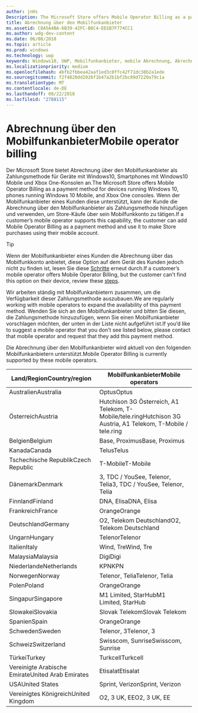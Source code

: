 ```yaml
---
author: jnHs
Description: The Microsoft Store offers Mobile Operator Billing as a payment method for mobile operators who support this capability.
title: Abrechnung über den Mobilfunkanbieter
ms.assetid: C8A5A4BA-6B39-42FC-B8C4-ED1B7F774CC1
ms.author: wdg-dev-content
ms.date: 06/08/2018
ms.topic: article
ms.prod: windows
ms.technology: uwp
keywords: Windows10, UWP, Mobilfunkanbieter, mobile Abrechnung, Abrechnung über den Mobilfunkanbieter
ms.localizationpriority: medium
ms.openlocfilehash: 4bfb2fbbea42aaf1ed3c0ffc42f71dc38b2a1ede
ms.sourcegitcommit: f2f4820dd2026f1b47a2b1bf2bc89d7220a79c1a
ms.translationtype: MT
ms.contentlocale: de-DE
ms.lasthandoff: 08/22/2018
ms.locfileid: "2788115"
---
```

# <a name="mobile-operator-billing"></a><span data-ttu-id="9f525-103">Abrechnung über den Mobilfunkanbieter</span><span class="sxs-lookup"><span data-stu-id="9f525-103">Mobile operator billing</span></span>


<span data-ttu-id="9f525-104">Der Microsoft Store bietet Abrechnung über den Mobilfunkanbieter als Zahlungsmethode für Geräte mit Windows10, Smartphones mit Windows10 Mobile und Xbox One-Konsolen an.</span><span class="sxs-lookup"><span data-stu-id="9f525-104">The Microsoft Store offers Mobile Operator Billing as a payment method for devices running Windows 10, phones running Windows 10 Mobile, and Xbox One consoles.</span></span> <span data-ttu-id="9f525-105">Wenn der Mobilfunkanbieter eines Kunden diese unterstützt, kann der Kunde die Abrechnung über den Mobilfunkanbieter als Zahlungsmethode hinzufügen und verwenden, um Store-Käufe über sein Mobilfunkkonto zu tätigen.</span><span class="sxs-lookup"><span data-stu-id="9f525-105">If a customer’s mobile operator supports this capability, the customer can add Mobile Operator Billing as a payment method and use it to make Store purchases using their mobile account.</span></span>

> [!TIP]
>  <span data-ttu-id="9f525-106">Wenn der Mobilfunkanbieter eines Kunden die Abrechnung über das Mobilfunkkonto anbietet, diese Option auf dem Gerät des Kunden jedoch nicht zu finden ist, lesen Sie diese [Schritte](http://go.microsoft.com/fwlink/p/?LinkId=523993) erneut durch.</span><span class="sxs-lookup"><span data-stu-id="9f525-106">If a customer’s mobile operator offers Mobile Operator Billing, but the customer can't find this option on their device, review these [steps](http://go.microsoft.com/fwlink/p/?LinkId=523993).</span></span>

<span data-ttu-id="9f525-107">Wir arbeiten ständig mit Mobilfunkanbietern zusammen, um die Verfügbarkeit dieser Zahlungsmethode auszubauen.</span><span class="sxs-lookup"><span data-stu-id="9f525-107">We are regularly working with mobile operators to expand the availability of this payment method.</span></span> <span data-ttu-id="9f525-108">Wenden Sie sich an den Mobilfunkanbieter und bitten Sie diesen, die Zahlungsmethode hinzuzufügen, wenn Sie einen Mobilfunkanbieter vorschlagen möchten, der unten in der Liste nicht aufgeführt ist.</span><span class="sxs-lookup"><span data-stu-id="9f525-108">If you’d like to suggest a mobile operator that you don’t see listed below, please contact that mobile operator and request that they add this payment method.</span></span>

<span data-ttu-id="9f525-109">Die Abrechnung über den Mobilfunkanbieter wird aktuell von den folgenden Mobilfunkanbietern unterstützt.</span><span class="sxs-lookup"><span data-stu-id="9f525-109">Mobile Operator Billing is currently supported by these mobile operators.</span></span>

| <span data-ttu-id="9f525-110">Land/Region</span><span class="sxs-lookup"><span data-stu-id="9f525-110">Country/region</span></span>  | <span data-ttu-id="9f525-111">Mobilfunkanbieter</span><span class="sxs-lookup"><span data-stu-id="9f525-111">Mobile operators</span></span>                 |
|-----------------|----------------------------------|
| <span data-ttu-id="9f525-112">Australien</span><span class="sxs-lookup"><span data-stu-id="9f525-112">Australia</span></span>       | <span data-ttu-id="9f525-113">Optus</span><span class="sxs-lookup"><span data-stu-id="9f525-113">Optus</span></span>                            |
| <span data-ttu-id="9f525-114">Österreich</span><span class="sxs-lookup"><span data-stu-id="9f525-114">Austria</span></span>         | <span data-ttu-id="9f525-115">Hutchison 3G Österreich, A1 Telekom, T-Mobile/tele.ring</span><span class="sxs-lookup"><span data-stu-id="9f525-115">Hutchison 3G Austria, A1 Telekom, T-Mobile / tele.ring</span></span>  |
| <span data-ttu-id="9f525-116">Belgien</span><span class="sxs-lookup"><span data-stu-id="9f525-116">Belgium</span></span>         | <span data-ttu-id="9f525-117">Base, Proximus</span><span class="sxs-lookup"><span data-stu-id="9f525-117">Base, Proximus</span></span>                   |
| <span data-ttu-id="9f525-118">Kanada</span><span class="sxs-lookup"><span data-stu-id="9f525-118">Canada</span></span>          | <span data-ttu-id="9f525-119">Telus</span><span class="sxs-lookup"><span data-stu-id="9f525-119">Telus</span></span>                            |
| <span data-ttu-id="9f525-120">Tschechische Republik</span><span class="sxs-lookup"><span data-stu-id="9f525-120">Czech Republic</span></span>  | <span data-ttu-id="9f525-121">T-Mobile</span><span class="sxs-lookup"><span data-stu-id="9f525-121">T-Mobile</span></span>                         |
| <span data-ttu-id="9f525-122">Dänemark</span><span class="sxs-lookup"><span data-stu-id="9f525-122">Denmark</span></span>         | <span data-ttu-id="9f525-123">3, TDC / YouSee, Telenor, Telia</span><span class="sxs-lookup"><span data-stu-id="9f525-123">3, TDC / YouSee, Telenor, Telia</span></span>  |
| <span data-ttu-id="9f525-124">Finnland</span><span class="sxs-lookup"><span data-stu-id="9f525-124">Finland</span></span>         | <span data-ttu-id="9f525-125">DNA, Elisa</span><span class="sxs-lookup"><span data-stu-id="9f525-125">DNA, Elisa</span></span>                       |
| <span data-ttu-id="9f525-126">Frankreich</span><span class="sxs-lookup"><span data-stu-id="9f525-126">France</span></span>          | <span data-ttu-id="9f525-127">Orange</span><span class="sxs-lookup"><span data-stu-id="9f525-127">Orange</span></span>                           |
| <span data-ttu-id="9f525-128">Deutschland</span><span class="sxs-lookup"><span data-stu-id="9f525-128">Germany</span></span>         | <span data-ttu-id="9f525-129">O2, Telekom Deutschland</span><span class="sxs-lookup"><span data-stu-id="9f525-129">O2, Telekom Deutschland</span></span>          |
| <span data-ttu-id="9f525-130">Ungarn</span><span class="sxs-lookup"><span data-stu-id="9f525-130">Hungary</span></span>         | <span data-ttu-id="9f525-131">Telenor</span><span class="sxs-lookup"><span data-stu-id="9f525-131">Telenor</span></span>                          |
| <span data-ttu-id="9f525-132">Italien</span><span class="sxs-lookup"><span data-stu-id="9f525-132">Italy</span></span>           | <span data-ttu-id="9f525-133">Wind, Tre</span><span class="sxs-lookup"><span data-stu-id="9f525-133">Wind, Tre</span></span>                        |
| <span data-ttu-id="9f525-134">Malaysia</span><span class="sxs-lookup"><span data-stu-id="9f525-134">Malaysia</span></span>        | <span data-ttu-id="9f525-135">Digi</span><span class="sxs-lookup"><span data-stu-id="9f525-135">Digi</span></span>                             |
| <span data-ttu-id="9f525-136">Niederlande</span><span class="sxs-lookup"><span data-stu-id="9f525-136">Netherlands</span></span>     | <span data-ttu-id="9f525-137">KPN</span><span class="sxs-lookup"><span data-stu-id="9f525-137">KPN</span></span>                              |
| <span data-ttu-id="9f525-138">Norwegen</span><span class="sxs-lookup"><span data-stu-id="9f525-138">Norway</span></span>          | <span data-ttu-id="9f525-139">Telenor, Telia</span><span class="sxs-lookup"><span data-stu-id="9f525-139">Telenor, Telia</span></span>                   |
| <span data-ttu-id="9f525-140">Polen</span><span class="sxs-lookup"><span data-stu-id="9f525-140">Poland</span></span>          | <span data-ttu-id="9f525-141">Orange</span><span class="sxs-lookup"><span data-stu-id="9f525-141">Orange</span></span>                           |
| <span data-ttu-id="9f525-142">Singapur</span><span class="sxs-lookup"><span data-stu-id="9f525-142">Singapore</span></span>       | <span data-ttu-id="9f525-143">M1 Limited, StarHub</span><span class="sxs-lookup"><span data-stu-id="9f525-143">M1 Limited, StarHub</span></span>              |
| <span data-ttu-id="9f525-144">Slowakei</span><span class="sxs-lookup"><span data-stu-id="9f525-144">Slovakia</span></span>        | <span data-ttu-id="9f525-145">Slovak Telekom</span><span class="sxs-lookup"><span data-stu-id="9f525-145">Slovak Telekom</span></span>                   |
| <span data-ttu-id="9f525-146">Spanien</span><span class="sxs-lookup"><span data-stu-id="9f525-146">Spain</span></span>           | <span data-ttu-id="9f525-147">Orange</span><span class="sxs-lookup"><span data-stu-id="9f525-147">Orange</span></span>                           |
| <span data-ttu-id="9f525-148">Schweden</span><span class="sxs-lookup"><span data-stu-id="9f525-148">Sweden</span></span>          | <span data-ttu-id="9f525-149">Telenor, 3</span><span class="sxs-lookup"><span data-stu-id="9f525-149">Telenor, 3</span></span>                       |
| <span data-ttu-id="9f525-150">Schweiz</span><span class="sxs-lookup"><span data-stu-id="9f525-150">Switzerland</span></span>     | <span data-ttu-id="9f525-151">Swisscom, Sunrise</span><span class="sxs-lookup"><span data-stu-id="9f525-151">Swisscom, Sunrise</span></span>                |
| <span data-ttu-id="9f525-152">Türkei</span><span class="sxs-lookup"><span data-stu-id="9f525-152">Turkey</span></span>          | <span data-ttu-id="9f525-153">Turkcell</span><span class="sxs-lookup"><span data-stu-id="9f525-153">Turkcell</span></span>                         |
| <span data-ttu-id="9f525-154">Vereinigte Arabische Emirate</span><span class="sxs-lookup"><span data-stu-id="9f525-154">United Arab Emirates</span></span> | <span data-ttu-id="9f525-155">Etisalat</span><span class="sxs-lookup"><span data-stu-id="9f525-155">Etisalat</span></span>                    |
| <span data-ttu-id="9f525-156">USA</span><span class="sxs-lookup"><span data-stu-id="9f525-156">United States</span></span>   | <span data-ttu-id="9f525-157">Sprint, Verizon</span><span class="sxs-lookup"><span data-stu-id="9f525-157">Sprint, Verizon</span></span>                  |
| <span data-ttu-id="9f525-158">Vereinigtes Königreich</span><span class="sxs-lookup"><span data-stu-id="9f525-158">United Kingdom</span></span>  | <span data-ttu-id="9f525-159">O2, 3 UK, EE</span><span class="sxs-lookup"><span data-stu-id="9f525-159">O2, 3 UK, EE</span></span>                     |

 



 


 

 




